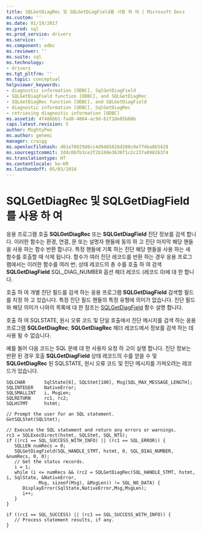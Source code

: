 ```yaml
---
title: SQLGetDiagRec 및 SQLGetDiagField를 사용 하 여 | Microsoft Docs
ms.custom: ''
ms.date: 01/19/2017
ms.prod: sql
ms.prod_service: drivers
ms.service: ''
ms.component: odbc
ms.reviewer: ''
ms.suite: sql
ms.technology:
- drivers
ms.tgt_pltfrm: ''
ms.topic: conceptual
helpviewer_keywords:
- diagnostic information [ODBC], SqlGetDiagField
- SQLGetDiagField function [ODBC], and SQLGetDiagRec
- SQLGetDiagRec function [ODBC], and SQLGetDiagField
- diagnostic information [ODBC], SqlGetDiagRec
- retrieving diagnostic information [ODBC]
ms.assetid: 4f486bb1-fad8-4064-ac9d-61f2de85b68b
caps.latest.revision: 5
author: MightyPen
ms.author: genemi
manager: craigg
ms.openlocfilehash: d01e70929d8cc4d9465828d208c0e774ba8b5428
ms.sourcegitcommit: 2ddc0bfb3ce2f2b160e3638f1c2c237a898263f4
ms.translationtype: HT
ms.contentlocale: ko-KR
ms.lasthandoff: 05/03/2018
---
```

# <a name="using-sqlgetdiagrec-and-sqlgetdiagfield"></a>SQLGetDiagRec 및 SQLGetDiagField를 사용 하 여
응용 프로그램 호출 **SQLGetDiagRec** 또는 **SQLGetDiagField** 진단 정보를 검색 합니다. 이러한 함수는 환경, 연결, 문 또는 설명자 핸들에 동의 하 고 진단 마지막 해당 핸들을 사용 하는 함수 반환 합니다. 특정 핸들에 기록 하는 진단 해당 핸들을 사용 하는 새 함수를 호출할 때 삭제 됩니다. 함수가 여러 진단 레코드를 반환 하는 경우 응용 프로그램에서는 이러한 함수를 여러 번; 상태 레코드의 총 수를 호출 하 여 검색 **SQLGetDiagField** SQL_DIAG_NUMBER 옵션 헤더 레코드 (레코드 0)에 대 한 합니다.  
  
 호출 하 여 개별 진단 필드를 검색 하는 응용 프로그램 **SQLGetDiagField** 검색할 필드를 지정 하 고 있습니다. 특정 진단 필드 핸들의 특정 유형에 의미가 없습니다. 진단 필드와 해당 의미가 나와의 목록에 대 한 참조는 [SQLGetDiagField](../../../odbc/reference/syntax/sqlgetdiagfield-function.md) 함수 설명 합니다.  
  
 호출 하 여 SQLSTATE, 원시 오류 코드 및 단일 호출에서 진단 메시지를 검색 하는 응용 프로그램 **SQLGetDiagRec**; **SQLGetDiagRec** 헤더 레코드에서 정보를 검색 하는 데 사용 될 수 없습니다.  
  
 예를 들어 다음 코드는 SQL 문에 대 한 사용자 요청 하 고이 실행 합니다. 진단 정보는 반환 된 경우 호출 **SQLGetDiagField** 상태 레코드의 수를 얻을 수 및 **SQLGetDiagRec** 된 SQLSTATE, 원시 오류 코드 및 진단 메시지를 가져오려는 레코드가 있습니다.  
  
```  
SQLCHAR       SqlState[6], SQLStmt[100], Msg[SQL_MAX_MESSAGE_LENGTH];  
SQLINTEGER    NativeError;  
SQLSMALLINT   i, MsgLen;  
SQLRETURN     rc1, rc2;  
SQLHSTMT      hstmt;  
  
// Prompt the user for an SQL statement.  
GetSQLStmt(SQLStmt);  
  
// Execute the SQL statement and return any errors or warnings.  
rc1 = SQLExecDirect(hstmt, SQLStmt, SQL_NTS);  
if ((rc1 == SQL_SUCCESS_WITH_INFO) || (rc1 == SQL_ERROR)) {
   SQLLEN numRecs = 0;
   SQLGetDiagField(SQL_HANDLE_STMT, hstmt, 0, SQL_DIAG_NUMBER, &numRecs, 0, 0);
   // Get the status records.
   i = 1;  
   while (i <= numRecs && (rc2 = SQLGetDiagRec(SQL_HANDLE_STMT, hstmt, i, SqlState, &NativeError,  
            Msg, sizeof(Msg), &MsgLen)) != SQL_NO_DATA) {  
      DisplayError(SqlState,NativeError,Msg,MsgLen);  
      i++;  
   }  
}  
  
if ((rc1 == SQL_SUCCESS) || (rc1 == SQL_SUCCESS_WITH_INFO)) {  
   // Process statement results, if any.  
}  
```
